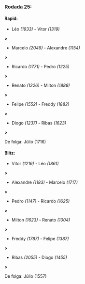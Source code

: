 ### Rodada 25:

#### Rapid:

* Léo *(1933)*     -     Vitor *(1319)*

 **>** 
* Marcelo *(2049)*     -     Alexandre *(1154)*

 **>** 
* Ricardo *(1771)*     -     Pedro *(1225)*

 **>** 
* Renato *(1226)*     -     Milton *(1889)*

 **>** 
* Felipe *(1552)*     -     Freddy *(1882)*

 **>** 
* Diogo *(1237)*     -     Ribas *(1623)*

 **>** 

De folga: Júlio (1716)

#### Blitz:

* Vitor *(1216)*     -     Léo *(1861)*

 **>** 
* Alexandre *(1183)*     -     Marcelo *(1717)*

 **>** 
* Pedro *(1147)*     -     Ricardo *(1625)*

 **>** 
* Milton *(1623)*     -     Renato *(1004)*

 **>** 
* Freddy *(1787)*     -     Felipe *(1387)*

 **>** 
* Ribas *(2055)*     -     Diogo *(1455)*

 **>** 

De folga: Júlio (1557)

